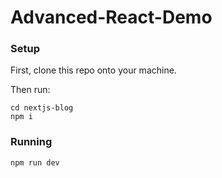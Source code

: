# Advanced-React-Demo

### Setup

First, clone this repo onto your machine.

Then run:
```
cd nextjs-blog
npm i
```

### Running

```
npm run dev
```